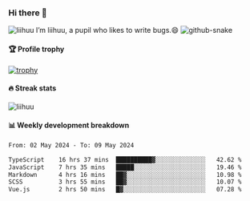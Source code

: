 ### Hi there 👋
<img src="https://komarev.com/ghpvc/?username=liihuu&label=Profile%20views&style=flat&base=119527" alt="liihuu" />
I’m liihuu, a pupil who likes to write bugs.😄

<picture>
  <source media="(prefers-color-scheme: dark)" srcset="https://github.com/liihuu/liihuu/raw/output/github-snake-dark.svg" />
  <source media="(prefers-color-scheme: light)" srcset="https://github.com/liihuu/liihuu/raw/output/github-snake.svg" />
  <img alt="github-snake" src="https://github.com/liihuu/liihuu/tree/output/github-snake.svg" />
</picture>


#### 🏆 Profile trophy
[![trophy](https://github-profile-trophy.vercel.app?username=liihuu&margin-w=16&margin-h=16&rank=-C,-B)](https://github.com/liihuu)

#### 🔥 Streak stats
<img src="https://streak-stats.demolab.com?user=liihuu&border_radius=6&card_width=500" alt="liihuu" />

#### 📊 Weekly development breakdown
<!--START_SECTION:waka-->

```txt
From: 02 May 2024 - To: 09 May 2024

TypeScript    16 hrs 37 mins  ██████████▓░░░░░░░░░░░░░░   42.62 %
JavaScript    7 hrs 35 mins   █████░░░░░░░░░░░░░░░░░░░░   19.46 %
Markdown      4 hrs 16 mins   ██▓░░░░░░░░░░░░░░░░░░░░░░   10.98 %
SCSS          3 hrs 55 mins   ██▓░░░░░░░░░░░░░░░░░░░░░░   10.07 %
Vue.js        2 hrs 50 mins   █▓░░░░░░░░░░░░░░░░░░░░░░░   07.28 %
```

<!--END_SECTION:waka-->


<!--
**liihuu/liihuu** is a ✨ _special_ ✨ repository because its `README.md` (this file) appears on your GitHub profile.

Here are some ideas to get you started:

- 🔭 I’m currently working on ...
- 🌱 I’m currently learning ...
- 👯 I’m looking to collaborate on ...
- 🤔 I’m looking for help with ...
- 💬 Ask me about ...
- 📫 How to reach me: ...
- 😄 Pronouns: ...
- ⚡ Fun fact: ...
-->

